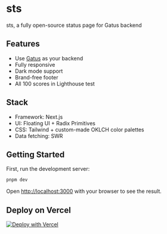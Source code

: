 # sts

sts, a fully open-source status page for Gatus backend

## Features

- Use [Gatus](https://github.com/TwiN/gatus) as your backend
- Fully responsive
- Dark mode support
- Brand-free footer
- All 100 scores in Lighthouse test

## Stack

- Framework: Next.js
- UI: Floating UI + Radix Primitives
- CSS: Tailwind + custom-made OKLCH color palettes
- Data fetching: SWR

## Getting Started

First, run the development server:

```bash
pnpm dev
```

Open [http://localhost:3000](http://localhost:3000) with your browser to see the result.

## Deploy on Vercel

[![Deploy with Vercel](https://vercel.com/button)](https://vercel.com/new/clone?repository-url=https%3A%2F%2Fgithub.com%2Fsparanoid%2Fsts&env=NEXT_PUBLIC_SITE_TITLE,NEXT_PUBLIC_SITE_DESC,NEXT_PUBLIC_SITE_LOGO,NEXT_PUBLIC_SITE_BACK_TITLE,NEXT_PUBLIC_SITE_BACK_URL,NEXT_PUBLIC_FOOTER_TEXT,GATUS_API_BASE&envDescription=%60GATUS_API_BASE%60%20is%20required%2C%20ie.%20%60https%3A%2F%2Fstatus.twin.sh%2Fapi%2Fv1%60&project-name=sts&repository-name=sts)
